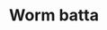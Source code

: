 ---
layout: item
title: Worm batta
item-id: 2253
datatable: true
id: 2253
name: "Worm batta"
members: true
lowalch: 0
highalch: 0
examine: "It actually smells quite good."
monsters:
  - id: 6075
    name: "Tortoise"
    members: true
    combat_level: 79
    wiki_url: "https://oldschool.runescape.wiki/w/Tortoise#No_riders"
    drops:
      - quantity: "1"
        rarity: 0.0625
    image: "https://oldschool.runescape.wiki/images/c/cd/Tortoise.png?a9a47"
  - id: 6076
    name: "Tortoise"
    members: true
    combat_level: 92
    wiki_url: "https://oldschool.runescape.wiki/w/Tortoise#With_riders"
    drops:
      - quantity: "1"
        rarity: 0.0625
    image: "https://oldschool.runescape.wiki/images/c/cd/Tortoise.png?a9a47"
---